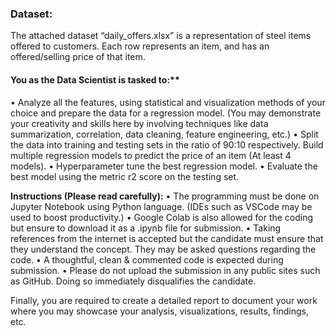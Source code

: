 ### Dataset:
The attached dataset “daily_offers.xlsx” is a representation of steel items offered to customers. Each row represents an item, and has an offered/selling price of that item.

#### You as the Data Scientist is tasked to:**           

•	Analyze all the features, using statistical and visualization methods of your choice and prepare the data for a regression model. (You may demonstrate your creativity and skills here by involving techniques like data summarization, correlation, data cleaning, feature engineering, etc.)
•	Split the data into training and testing sets in the ratio of 90:10 respectively. Build multiple regression models to predict the price of an item (At least 4 models).
•	Hyperparameter tune the best regression model.
•	Evaluate the best model using the metric r2 score on the testing set.

**Instructions (Please read carefully):**
•	The programming must be done on Jupyter Notebook using Python language. (IDEs such as VSCode may be used to boost productivity.)
•	Google Colab is also allowed for the coding but ensure to download it as a .ipynb file for submission.
•	Taking references from the internet is accepted but the candidate must ensure that they understand the concept. They may be asked questions regarding the code.
•	A thoughtful, clean & commented code is expected during submission.
•	Please do not upload the submission in any public sites such as GitHub. Doing so immediately disqualifies the candidate.


Finally, you are required to create a detailed report to document your work where you may showcase your analysis, visualizations, results, findings, etc.     

